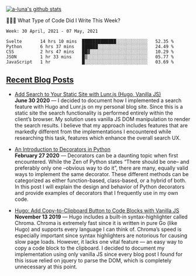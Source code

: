 [![a-luna's github stats](https://github-readme-stats.vercel.app/api?username=a-luna&show_icons=true&icon_color=000000)](https://github.com/a-luna)

👨🏽‍💻 What Type of Code Did I Write This Week?
<!--START_SECTION:waka-->
```text
Week: 30 April, 2021 - 07 May, 2021

Svelte       14 hrs 10 mins  █████████████░░░░░░░░░░░░   52.35 % 
Python       6 hrs 37 mins   ██████░░░░░░░░░░░░░░░░░░░   24.49 % 
CSS          2 hrs 47 mins   ██▓░░░░░░░░░░░░░░░░░░░░░░   10.29 % 
JSON         1 hr 33 mins    █▒░░░░░░░░░░░░░░░░░░░░░░░   05.77 % 
JavaScript   1 hr            █░░░░░░░░░░░░░░░░░░░░░░░░   03.69 % 
```
<!--END_SECTION:waka-->

<!--blog_posts-->
## [Recent Blog Posts](https://aaronluna.dev/blog/)
- [Add Search to Your Static Site with Lunr.js (Hugo, Vanilla JS)](https://aaronluna.dev/blog/add-search-to-static-site-lunrjs-hugo-vanillajs/)  
**June 30 2020** &mdash; I decided to document how I implemented a search feature with Hugo and Lunr.js on my personal blog site. Since this is a static site the search functionality is performed entirely within the client&rsquo;s browser. My solution uses vanilla JS DOM manipulation to render the search results. I believe that my approach includes features that are markedly different from the implementations I encountered while researching this task, features which enhance the overall search UX.

- [An Introduction to Decorators in Python](https://aaronluna.dev/blog/intro-to-python-decorators/)  
**February 27 2020** &mdash; Decorators can be a daunting topic when first encountered. While the Zen of Python states &ldquo;There should be one&ndash; and preferably only one &ndash;obvious way to do it&rdquo;, there are many, equally valid ways to implement the same decorator. These different methods can be categorized as either function-based, class-based, or a hybrid of both. In this post I will explain the design and behavior of Python decorators and provide examples of decorators that I frequently use in my own code.

- [Hugo: Add Copy-to-Clipboard Button to Code Blocks with Vanilla JS](https://aaronluna.dev/blog/add-copy-button-to-code-blocks-hugo-chroma/)  
**November 13 2019** &mdash; Hugo includes a built-in syntax-highlighter called Chroma. Chroma is extremely fast since it is written in pure Go (like Hugo) and supports every language I can think of. Chroma&rsquo;s speed is especially important since syntax highlighters are notorious for causing slow page loads. However, it lacks one vital feature — an easy way to copy a code block to the clipboard. I decided to document my implementation using only vanilla JS since every blog post I found for this issue relied on jquery to parse the DOM, which is completely unnecessary at this point.
